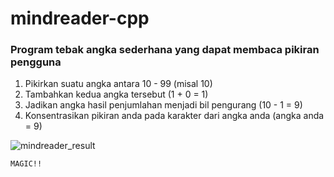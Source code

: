 # mindreader-cpp
### Program tebak angka sederhana yang dapat membaca pikiran pengguna

1. Pikirkan suatu angka antara 10 - 99 (misal 10)
2. Tambahkan kedua angka tersebut (1 + 0 = 1)
3. Jadikan angka hasil penjumlahan menjadi bil pengurang (10 - 1 = 9)
4. Konsentrasikan pikiran anda pada karakter dari angka anda (angka anda = 9)

![mindreader_result](https://github.com/user-attachments/assets/0767c57e-5a06-4974-94f9-7f71a83628c9)

`MAGIC!!`
